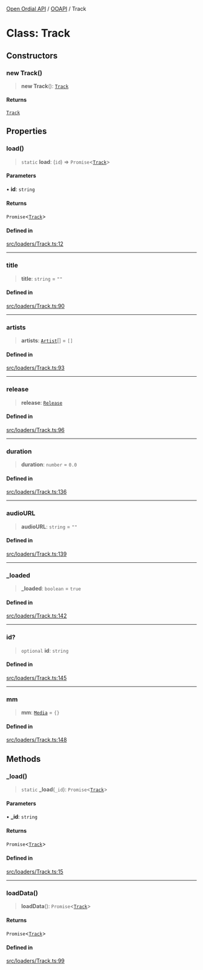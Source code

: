 [Open Ordial API](../../README.md) / [OOAPI](../README.md) / Track

# Class: Track

## Constructors

### new Track()

> **new Track**(): [`Track`](Track.md)

#### Returns

[`Track`](Track.md)

## Properties

### load()

> `static` **load**: (`id`) => `Promise`\<[`Track`](Track.md)\>

#### Parameters

• **id**: `string`

#### Returns

`Promise`\<[`Track`](Track.md)\>

#### Defined in

[src/loaders/Track.ts:12](https://github.com/open-ordinal/open-ordinal-api/blob/88ef2e4467b13c07bb5a3ef3483343248c1aa38d/src/loaders/Track.ts#L12)

***

### title

> **title**: `string` = `""`

#### Defined in

[src/loaders/Track.ts:90](https://github.com/open-ordinal/open-ordinal-api/blob/88ef2e4467b13c07bb5a3ef3483343248c1aa38d/src/loaders/Track.ts#L90)

***

### artists

> **artists**: [`Artist`](Artist.md)[] = `[]`

#### Defined in

[src/loaders/Track.ts:93](https://github.com/open-ordinal/open-ordinal-api/blob/88ef2e4467b13c07bb5a3ef3483343248c1aa38d/src/loaders/Track.ts#L93)

***

### release

> **release**: [`Release`](Release.md)

#### Defined in

[src/loaders/Track.ts:96](https://github.com/open-ordinal/open-ordinal-api/blob/88ef2e4467b13c07bb5a3ef3483343248c1aa38d/src/loaders/Track.ts#L96)

***

### duration

> **duration**: `number` = `0.0`

#### Defined in

[src/loaders/Track.ts:136](https://github.com/open-ordinal/open-ordinal-api/blob/88ef2e4467b13c07bb5a3ef3483343248c1aa38d/src/loaders/Track.ts#L136)

***

### audioURL

> **audioURL**: `string` = `""`

#### Defined in

[src/loaders/Track.ts:139](https://github.com/open-ordinal/open-ordinal-api/blob/88ef2e4467b13c07bb5a3ef3483343248c1aa38d/src/loaders/Track.ts#L139)

***

### \_loaded

> **\_loaded**: `boolean` = `true`

#### Defined in

[src/loaders/Track.ts:142](https://github.com/open-ordinal/open-ordinal-api/blob/88ef2e4467b13c07bb5a3ef3483343248c1aa38d/src/loaders/Track.ts#L142)

***

### id?

> `optional` **id**: `string`

#### Defined in

[src/loaders/Track.ts:145](https://github.com/open-ordinal/open-ordinal-api/blob/88ef2e4467b13c07bb5a3ef3483343248c1aa38d/src/loaders/Track.ts#L145)

***

### mm

> **mm**: [`Media`](../namespaces/OOMD/interfaces/Media.md) = `{}`

#### Defined in

[src/loaders/Track.ts:148](https://github.com/open-ordinal/open-ordinal-api/blob/88ef2e4467b13c07bb5a3ef3483343248c1aa38d/src/loaders/Track.ts#L148)

## Methods

### \_load()

> `static` **\_load**(`_id`): `Promise`\<[`Track`](Track.md)\>

#### Parameters

• **\_id**: `string`

#### Returns

`Promise`\<[`Track`](Track.md)\>

#### Defined in

[src/loaders/Track.ts:15](https://github.com/open-ordinal/open-ordinal-api/blob/88ef2e4467b13c07bb5a3ef3483343248c1aa38d/src/loaders/Track.ts#L15)

***

### loadData()

> **loadData**(): `Promise`\<[`Track`](Track.md)\>

#### Returns

`Promise`\<[`Track`](Track.md)\>

#### Defined in

[src/loaders/Track.ts:99](https://github.com/open-ordinal/open-ordinal-api/blob/88ef2e4467b13c07bb5a3ef3483343248c1aa38d/src/loaders/Track.ts#L99)
